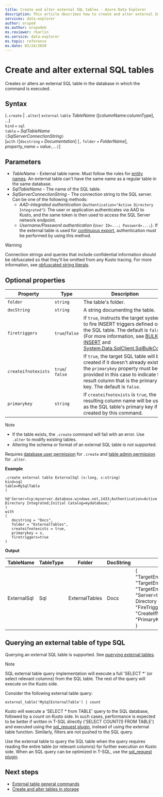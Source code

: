```yaml
---
title: Create and alter external SQL tables - Azure Data Explorer
description: This article describes how to create and alter external SQL table.
services: data-explorer
author: orspod
ms.author: orspodek
ms.reviewer: rkarlin
ms.service: data-explorer
ms.topic: reference
ms.date: 03/24/2020
---
```


# Create and alter external SQL tables

Creates or alters an external SQL table in the database in which the command is executed.  

## Syntax

(`.create` | `.alter`) `external` `table` *TableName* ([columnName:columnType], ...)  
`kind` `=` `sql`  
`table` `=` *SqlTableName*  
`(`*SqlServerConnectionString*`)`  
[`with` `(`[`docstring` `=` *Documentation*] [`,` `folder` `=` *FolderName*], *property_name* `=` *value*`,`...`)`]

## Parameters

* *TableName* - External table name. Must follow the rules for [entity names](../query/schema-entities/entity-names.md). An external table can't have the same name as a regular table in the same database.
* *SqlTableName* - The name of the SQL table.
* *SqlServerConnectionString* - The connection string to the SQL server. Can be one of the following methods: 
  * *AAD-integrated authentication* (`Authentication="Active Directory Integrated"`): 
The user or application authenticates via AAD to Kusto, and the same token is then used to access the SQL Server network endpoint.
  * *Username/Password authentication* (`User ID=...; Password=...;`). If the external table is used for [continuous export](data-export/continuous-data-export.md), authentication must be performed by using this method. 

> [!WARNING]
> Connection strings and queries that include confidential information should be obfuscated so that they'll be omitted from any Kusto tracing. For more information, see [obfuscated string literals](../query/scalar-data-types/string.md#obfuscated-string-literals).

## Optional properties

| Property            | Type            | Description                          |
|---------------------|-----------------|---------------------------------------------------------------------------------------------------|
| `folder`            | `string`        | The table's folder.                  |
| `docString`         | `string`        | A string documenting the table.      |
| `firetriggers`      | `true`/`false`  | If `true`, instructs the target system to fire INSERT triggers defined on the SQL table. The default is `false`. (For more information, see [BULK INSERT](https://msdn.microsoft.com/library/ms188365.aspx) and [System.Data.SqlClient.SqlBulkCopy](https://msdn.microsoft.com/library/system.data.sqlclient.sqlbulkcopy(v=vs.110).aspx)) |
| `createifnotexists` | `true`/ `false` | If `true`, the target SQL table will be created if it doesn't already exist; the `primarykey` property must be provided in this case to indicate the result column that is the primary key. The default is `false`.  |
| `primarykey`        | `string`        | If `createifnotexists` is `true`, the resulting column name will be used as the SQL table's primary key if it is created by this command.                  |

> [!NOTE]
> * If the table exists, the `.create` command will fail with an error. Use `.alter` to modify existing tables. 
> * Altering the schema or format of an external SQL table is not supported. 

Requires [database user permission](../management/access-control/role-based-authorization.md) for `.create` and [table admin permission](../management/access-control/role-based-authorization.md) for `.alter`. 
 
**Example** 

```kusto
.create external table ExternalSql (x:long, s:string) 
kind=sql
table=MySqlTable
( 
   h@'Server=tcp:myserver.database.windows.net,1433;Authentication=Active Directory Integrated;Initial Catalog=mydatabase;'
)
with 
(
   docstring = "Docs",
   folder = "ExternalTables", 
   createifnotexists = true,
   primarykey = x,
   firetriggers=true
)  
```

**Output**

| TableName   | TableType | Folder         | DocString | Properties                            |
|-------------|-----------|----------------|-----------|---------------------------------------|
| ExternalSql | Sql       | ExternalTables | Docs      | {<br>  "TargetEntityKind": "sqltable`",<br>  "TargetEntityName": "MySqlTable",<br>  "TargetEntityConnectionString": "Server=tcp:myserver.database.windows.net,1433;Authentication=Active Directory Integrated;Initial Catalog=mydatabase;",<br>  "FireTriggers": true,<br>  "CreateIfNotExists": true,<br>  "PrimaryKey": "x"<br>} |

## Querying an external table of type SQL 

Querying an external SQL table is supported. See [querying external tables](../../data-lake-query-data.md). 

> [!Note]
> SQL external table query implementation will execute a full 'SELECT *' (or select relevant columns) from the SQL table. The rest of the query will execute on the Kusto side. 

Consider the following external table query: 

```kusto
external_table('MySqlExternalTable') | count
```

Kusto will execute a 'SELECT * from TABLE' query to the SQL database, followed by a count on Kusto side. 
In such cases, performance is expected to be better if written in T-SQL directly ('SELECT COUNT(1) FROM TABLE') 
and executed using the [sql_request plugin](../query/sqlrequestplugin.md), instead of using the external table function. 
Similarly, filters are not pushed to the SQL query.  

Use the external table to query the SQL table when the query requires reading the entire table (or relevant columns) for further execution on Kusto side. 
When an SQL query can be optimized in T-SQL, use the [sql_request plugin](../query/sqlrequestplugin.md).

## Next steps

* [External table general commands](externaltables.md)
* [Create and alter tables in storage](external-tables-azurestorage-azuredatalake.md)
